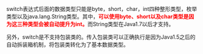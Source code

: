switch表达式后面的数据类型只能是byte，short，char，int四种整形类型，枚举类型以及java.lang.String类型。其中，<font color=red>**可以使用byte、short以及char类型是因为这三种类型会被自动提升为int。**</font>而String类型在Java1.7以后才支持。

另外，switch是不支持包装类的。传入包装类可以正确执行是因为Java1.5之后的自动拆装箱机制，将包装类转化为了基本数据类型。